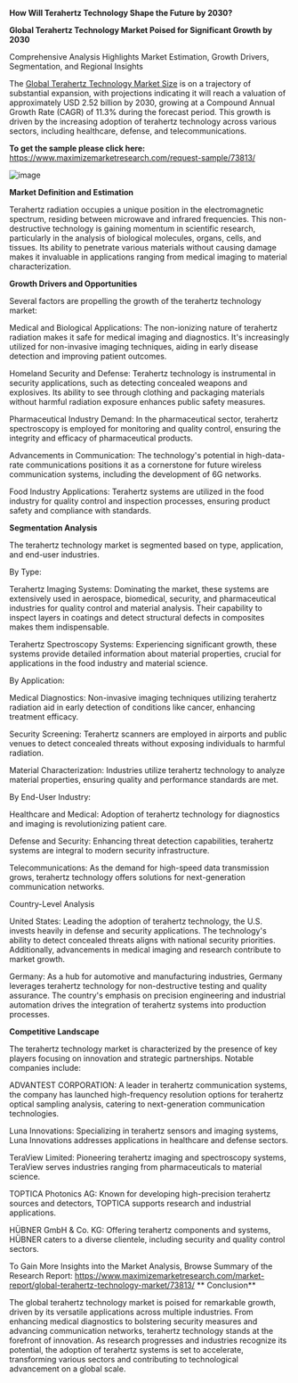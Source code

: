 **How Will Terahertz Technology Shape the Future by 2030?**

**Global Terahertz Technology Market Poised for Significant Growth by 2030**

Comprehensive Analysis Highlights Market Estimation, Growth Drivers, Segmentation, and Regional Insights

The [Global Terahertz Technology Market Size](https://www.maximizemarketresearch.com/market-report/global-terahertz-technology-market/73813/) is on a trajectory of substantial expansion, with projections indicating it will reach a valuation of approximately USD 2.52 billion by 2030, growing at a Compound Annual Growth Rate (CAGR) of 11.3% during the forecast period. This growth is driven by the increasing adoption of terahertz technology across various sectors, including healthcare, defense, and telecommunications.

**To get the sample please click here:** https://www.maximizemarketresearch.com/request-sample/73813/ 

![image](https://github.com/user-attachments/assets/498584ce-6a55-419e-9226-37f5e452f916)


**Market Definition and Estimation**

Terahertz radiation occupies a unique position in the electromagnetic spectrum, residing between microwave and infrared frequencies. This non-destructive technology is gaining momentum in scientific research, particularly in the analysis of biological molecules, organs, cells, and tissues. Its ability to penetrate various materials without causing damage makes it invaluable in applications ranging from medical imaging to material characterization.

**Growth Drivers and Opportunities**

Several factors are propelling the growth of the terahertz technology market:

Medical and Biological Applications: The non-ionizing nature of terahertz radiation makes it safe for medical imaging and diagnostics. It's increasingly utilized for non-invasive imaging techniques, aiding in early disease detection and improving patient outcomes.

Homeland Security and Defense: Terahertz technology is instrumental in security applications, such as detecting concealed weapons and explosives. Its ability to see through clothing and packaging materials without harmful radiation exposure enhances public safety measures.

Pharmaceutical Industry Demand: In the pharmaceutical sector, terahertz spectroscopy is employed for monitoring and quality control, ensuring the integrity and efficacy of pharmaceutical products.

Advancements in Communication: The technology's potential in high-data-rate communications positions it as a cornerstone for future wireless communication systems, including the development of 6G networks.

Food Industry Applications: Terahertz systems are utilized in the food industry for quality control and inspection processes, ensuring product safety and compliance with standards.

**Segmentation Analysis**

The terahertz technology market is segmented based on type, application, and end-user industries.

By Type:

Terahertz Imaging Systems: Dominating the market, these systems are extensively used in aerospace, biomedical, security, and pharmaceutical industries for quality control and material analysis. Their capability to inspect layers in coatings and detect structural defects in composites makes them indispensable.

Terahertz Spectroscopy Systems: Experiencing significant growth, these systems provide detailed information about material properties, crucial for applications in the food industry and material science.

By Application:

Medical Diagnostics: Non-invasive imaging techniques utilizing terahertz radiation aid in early detection of conditions like cancer, enhancing treatment efficacy.

Security Screening: Terahertz scanners are employed in airports and public venues to detect concealed threats without exposing individuals to harmful radiation.

Material Characterization: Industries utilize terahertz technology to analyze material properties, ensuring quality and performance standards are met.

By End-User Industry:

Healthcare and Medical: Adoption of terahertz technology for diagnostics and imaging is revolutionizing patient care.

Defense and Security: Enhancing threat detection capabilities, terahertz systems are integral to modern security infrastructure.

Telecommunications: As the demand for high-speed data transmission grows, terahertz technology offers solutions for next-generation communication networks.

Country-Level Analysis

United States: Leading the adoption of terahertz technology, the U.S. invests heavily in defense and security applications. The technology's ability to detect concealed threats aligns with national security priorities. Additionally, advancements in medical imaging and research contribute to market growth.

Germany: As a hub for automotive and manufacturing industries, Germany leverages terahertz technology for non-destructive testing and quality assurance. The country's emphasis on precision engineering and industrial automation drives the integration of terahertz systems into production processes.

**Competitive Landscape**

The terahertz technology market is characterized by the presence of key players focusing on innovation and strategic partnerships. Notable companies include:

ADVANTEST CORPORATION: A leader in terahertz communication systems, the company has launched high-frequency resolution options for terahertz optical sampling analysis, catering to next-generation communication technologies.

Luna Innovations: Specializing in terahertz sensors and imaging systems, Luna Innovations addresses applications in healthcare and defense sectors.

TeraView Limited: Pioneering terahertz imaging and spectroscopy systems, TeraView serves industries ranging from pharmaceuticals to material science.

TOPTICA Photonics AG: Known for developing high-precision terahertz sources and detectors, TOPTICA supports research and industrial applications.

HÜBNER GmbH & Co. KG: Offering terahertz components and systems, HÜBNER caters to a diverse clientele, including security and quality control sectors.

To Gain More Insights into the Market Analysis, Browse Summary of the Research Report: https://www.maximizemarketresearch.com/market-report/global-terahertz-technology-market/73813/ 
**
Conclusion**

The global terahertz technology market is poised for remarkable growth, driven by its versatile applications across multiple industries. From enhancing medical diagnostics to bolstering security measures and advancing communication networks, terahertz technology stands at the forefront of innovation. As research progresses and industries recognize its potential, the adoption of terahertz systems is set to accelerate, transforming various sectors and contributing to technological advancement on a global scale.
